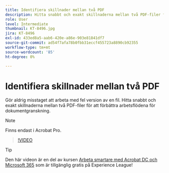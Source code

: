```yaml
---
title: Identifiera skillnader mellan två PDF
description: Hitta snabbt och exakt skillnaderna mellan två PDF-filer för att förbättra arbetsflödena för dokumentgranskning
role: User
level: Intermediate
thumbnail: KT-8496.jpg
jira: KT-8496
exl-id: 433ed8a5-aab6-420e-a86e-903e81841df7
source-git-commit: ad54f7afa78b0fbb31eccf455723a8890cb92355
workflow-type: tm+mt
source-wordcount: '85'
ht-degree: 0%

---
```


# Identifiera skillnader mellan två PDF

Gör aldrig misstaget att arbeta med fel version av en fil. Hitta snabbt och exakt skillnaderna mellan två PDF-filer för att förbättra arbetsflödena för dokumentgranskning.

>[!NOTE]
>
>Finns endast i Acrobat Pro.

>[!VIDEO](https://video.tv.adobe.com/v/337211?quality=12&learn=on&hidetitle=true)

>[!TIP]
>
>Den här videon är en del av kursen [Arbeta smartare med Acrobat DC och Microsoft 365](https://experienceleague.adobe.com/?recommended=Acrobat-U-1-2021.microsoft365) som är tillgänglig gratis på Experience League!
